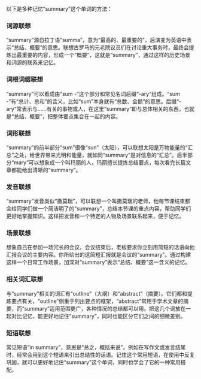 以下是多种记忆“summary”这个单词的方法：

### 词源联想
“summary”源自拉丁语“summa”，意为“最高的、最重要的”，后演变为英语中表示“总结、概要”的意思。联想古罗马的元老院议员们在讨论重大事务时，最终会提炼出最重要的内容，形成一个“概要”，这就是“summary”，通过这样的历史场景和词源的联系来记忆。

### 词根词缀联想
“summary”可以看成由“sum -”这个部分和常见名词后缀“-ary”组成。“sum -”有“总计、总和”的含义，比如“sum”本身就有“总数、金额”的意思。后缀“-ary”常表示与……有关的事物或人，在这里“summary”即与总体相关的东西，也就是“总结、概要”，把整体要点集合在一起的内容。

### 词形联想
“summary”的前半部分“sum”很像“sun”（太阳），可以联想太阳是万物能量的“汇总”之处，给世界带来光明和能量，就如同“summary”是对信息的“汇总”。后半部分“mary”可以想象成一个叫玛丽的人，玛丽擅长提炼总结要点，每次看完长篇文章都能给出清晰的“summary”。 

### 发音联想
“summary”发音类似“撒莫瑞”，可以联想一个叫撒莫瑞的老师，他每节课结束都会给同学们做一个简洁明了的“summary”，总结本节课的重点内容，帮助同学们更好地掌握知识。这样把发音和一个特定的人物及场景联系起来，便于记忆。

### 场景联想
想象自己在参加一场冗长的会议，会议结束后，老板要求你立刻用简短的话语向他汇报会议的主要内容。你所给出的这简短汇报就是会议的“summary”。通过构建这样一个日常工作场景，加深对“summary”表示“总结、概要”这一含义的记忆。

### 相关词汇联想
与“summary”相关的词汇有“outline”（大纲）和“abstract”（摘要）。它们都和提炼要点有关，“outline”侧重于列出要点的框架，“abstract”常用于学术文章的摘要，而“summary”适用范围更广，各种情况的总结都可以用。把这几个词放在一起对比记忆，能更好地记住“summary”，同时也能区分它们之间的细微差别。

### 短语联想
常见短语“in summary”，意思是“总之，概括来说”。例如在写作文或发言结尾时，经常会用到这个短语来引出总结性的话语。记住这个常用短语，在使用中反复巩固，就可以更好地记住“summary”这个单词，同时也学会了它的一种常用搭配。 